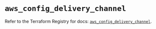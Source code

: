 # `aws_config_delivery_channel`

Refer to the Terraform Registry for docs: [`aws_config_delivery_channel`](https://registry.terraform.io/providers/hashicorp/aws/5.42.0/docs/resources/config_delivery_channel).
